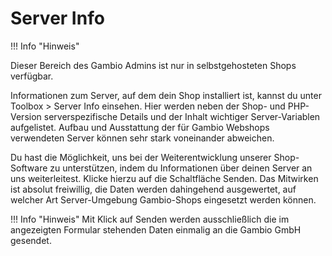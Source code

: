 # Server Info 

!!! Info "Hinweis"
	

Dieser Bereich des Gambio Admins ist nur in selbstgehosteten Shops verfügbar.

Informationen zum Server, auf dem dein Shop installiert ist, kannst du unter Toolbox \> Server Info einsehen. Hier werden neben der Shop- und PHP-Version serverspezifische Details und der Inhalt wichtiger Server-Variablen aufgelistet. Aufbau und Ausstattung der für Gambio Webshops verwendeten Server können sehr stark voneinander abweichen.

Du hast die Möglichkeit, uns bei der Weiterentwicklung unserer Shop-Software zu unterstützen, indem du Informationen über deinen Server an uns weiterleitest. Klicke hierzu auf die Schaltfläche Senden. Das Mitwirken ist absolut freiwillig, die Daten werden dahingehend ausgewertet, auf welcher Art Server-Umgebung Gambio-Shops eingesetzt werden können.

!!! Info "Hinweis"
	 Mit Klick auf Senden werden ausschließlich die im angezeigten Formular stehenden Daten einmalig an die Gambio GmbH gesendet.



